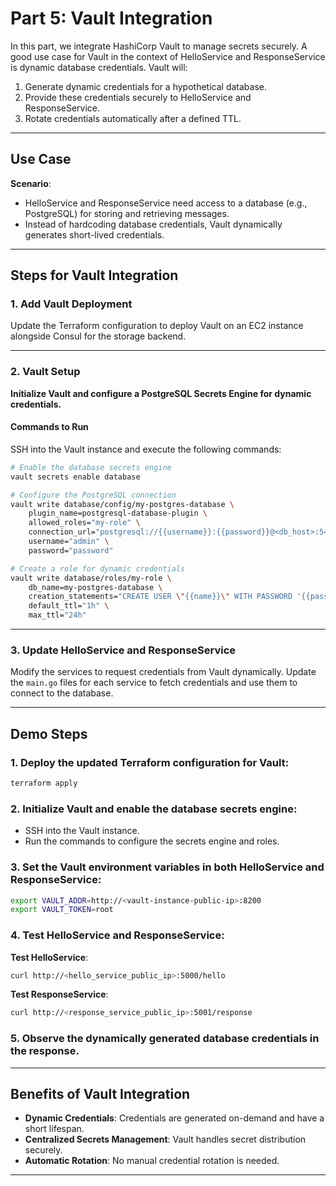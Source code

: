 
# Part 5: Vault Integration

In this part, we integrate HashiCorp Vault to manage secrets securely. A good use case for Vault in the context of HelloService and ResponseService is dynamic database credentials. Vault will:

1. Generate dynamic credentials for a hypothetical database.
2. Provide these credentials securely to HelloService and ResponseService.
3. Rotate credentials automatically after a defined TTL.

---

## Use Case

**Scenario**:

- HelloService and ResponseService need access to a database (e.g., PostgreSQL) for storing and retrieving messages.
- Instead of hardcoding database credentials, Vault dynamically generates short-lived credentials.

---

## Steps for Vault Integration

### 1. Add Vault Deployment

Update the Terraform configuration to deploy Vault on an EC2 instance alongside Consul for the storage backend.

---

### 2. Vault Setup

**Initialize Vault and configure a PostgreSQL Secrets Engine for dynamic credentials.**

#### Commands to Run

SSH into the Vault instance and execute the following commands:

```bash
# Enable the database secrets engine
vault secrets enable database

# Configure the PostgreSQL connection
vault write database/config/my-postgres-database \
    plugin_name=postgresql-database-plugin \
    allowed_roles="my-role" \
    connection_url="postgresql://{{username}}:{{password}}@<db_host>:5432/postgres?sslmode=disable" \
    username="admin" \
    password="password"

# Create a role for dynamic credentials
vault write database/roles/my-role \
    db_name=my-postgres-database \
    creation_statements="CREATE USER \"{{name}}\" WITH PASSWORD '{{password}}' VALID UNTIL '{{expiration}}'; GRANT ALL PRIVILEGES ON ALL TABLES IN SCHEMA public TO \"{{name}}\";" \
    default_ttl="1h" \
    max_ttl="24h"
```

---

### 3. Update HelloService and ResponseService

Modify the services to request credentials from Vault dynamically. Update the `main.go` files for each service to fetch credentials and use them to connect to the database.

---

## Demo Steps

### 1. Deploy the updated Terraform configuration for Vault:
```bash
terraform apply
```

### 2. Initialize Vault and enable the database secrets engine:
- SSH into the Vault instance.
- Run the commands to configure the secrets engine and roles.

### 3. Set the Vault environment variables in both HelloService and ResponseService:
```bash
export VAULT_ADDR=http://<vault-instance-public-ip>:8200
export VAULT_TOKEN=root
```

### 4. Test HelloService and ResponseService:

**Test HelloService**:
```bash
curl http://<hello_service_public_ip>:5000/hello
```

**Test ResponseService**:
```bash
curl http://<response_service_public_ip>:5001/response
```

### 5. Observe the dynamically generated database credentials in the response.

---

## Benefits of Vault Integration

- **Dynamic Credentials**: Credentials are generated on-demand and have a short lifespan.
- **Centralized Secrets Management**: Vault handles secret distribution securely.
- **Automatic Rotation**: No manual credential rotation is needed.

---

